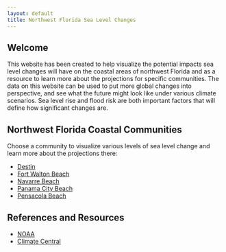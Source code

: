 ```yaml
---
layout: default
title: Northwest Florida Sea Level Changes
---
```




## Welcome

This website has been created to help visualize the potential impacts sea level changes will have on the coastal areas of northwest Florida and as a resource to learn more about the projections for specific communities. The data on this website can be used to put more global changes into perspective, and see what the future might look like under various climate scenarios. Sea level rise and flood risk are both important factors that will define how significant changes are.

## Northwest Florida Coastal Communities

Choose a community to visualize various levels of sea level change and learn more about the projections there:

- [Destin](/communities/destin.md)
- [Fort Walton Beach](/communities/fort-walton-beach.md)
- [Navarre Beach](/communities/navarre-beach.md)
- [Panama City Beach](/communities/panama-city-beach.md)
- [Pensacola Beach](/communities/pensacola-beach.md)

## References and Resources

- [NOAA](https://noaa.gov/)
- [Climate Central](https://climatecentral.org/)

